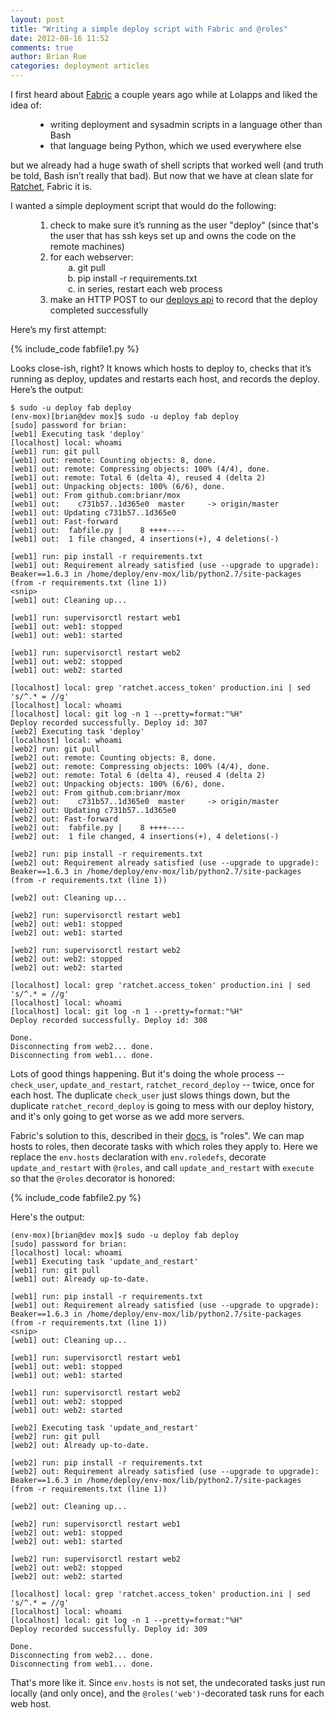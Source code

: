 ```yaml
---
layout: post
title: "Writing a simple deploy script with Fabric and @roles"
date: 2012-08-16 11:52
comments: true
author: Brian Rue
categories: deployment articles
---
```


I first heard about [Fabric](http://www.fabfile.org) a couple years ago while at Lolapps and liked the idea of:

<ul style="margin-left:40px;">
  <li>writing deployment and sysadmin scripts in a language other than Bash</li>
  <li>that language being Python, which we used everywhere else</li>
</ul>

but we already had a huge swath of shell scripts that worked well (and truth be told, Bash isn’t really that bad). But now that we have at clean slate for [Ratchet](https://ratchet.io), Fabric it is.

I wanted a simple deployment script that would do the following:
  
<ol style="margin-left:40px;">
  <li>check to make sure it’s running as the user "deploy" (since that's the user that has ssh keys set up and owns the code on the remote machines)</li>
  <li>for each webserver:
    <ol style="list-style:lower-alpha;margin-left:20px;">
      <li>git pull</li>
      <li>pip install -r requirements.txt</li>
      <li>in series, restart each web process</li>
    </ol>
  </li>
  <li>make an HTTP POST to our <a href="https://ratchet.io/docs/deploys/">deploys api</a> to record that the deploy completed successfully</li>
</ol>

Here’s my first attempt:

{% include_code fabfile1.py %}

Looks close-ish, right? It knows which hosts to deploy to, checks that it’s running as deploy, updates and restarts each host, and records the deploy. Here’s the output:

```
$ sudo -u deploy fab deploy
(env-mox)[brian@dev mox]$ sudo -u deploy fab deploy
[sudo] password for brian: 
[web1] Executing task 'deploy'
[localhost] local: whoami
[web1] run: git pull
[web1] out: remote: Counting objects: 8, done.
[web1] out: remote: Compressing objects: 100% (4/4), done.
[web1] out: remote: Total 6 (delta 4), reused 4 (delta 2)
[web1] out: Unpacking objects: 100% (6/6), done.
[web1] out: From github.com:brianr/mox
[web1] out:    c731b57..1d365e0  master     -> origin/master
[web1] out: Updating c731b57..1d365e0
[web1] out: Fast-forward
[web1] out:  fabfile.py |    8 ++++----
[web1] out:  1 file changed, 4 insertions(+), 4 deletions(-)

[web1] run: pip install -r requirements.txt
[web1] out: Requirement already satisfied (use --upgrade to upgrade): Beaker==1.6.3 in /home/deploy/env-mox/lib/python2.7/site-packages (from -r requirements.txt (line 1))
<snip>
[web1] out: Cleaning up...

[web1] run: supervisorctl restart web1
[web1] out: web1: stopped
[web1] out: web1: started

[web1] run: supervisorctl restart web2
[web1] out: web2: stopped
[web1] out: web2: started

[localhost] local: grep 'ratchet.access_token' production.ini | sed 's/^.* = //g'
[localhost] local: whoami
[localhost] local: git log -n 1 --pretty=format:"%H"
Deploy recorded successfully. Deploy id: 307
[web2] Executing task 'deploy'
[localhost] local: whoami
[web2] run: git pull
[web2] out: remote: Counting objects: 8, done.
[web2] out: remote: Compressing objects: 100% (4/4), done.
[web2] out: remote: Total 6 (delta 4), reused 4 (delta 2)
[web2] out: Unpacking objects: 100% (6/6), done.
[web2] out: From github.com:brianr/mox
[web2] out:    c731b57..1d365e0  master     -> origin/master
[web2] out: Updating c731b57..1d365e0
[web2] out: Fast-forward
[web2] out:  fabfile.py |    8 ++++----
[web2] out:  1 file changed, 4 insertions(+), 4 deletions(-)

[web2] run: pip install -r requirements.txt
[web2] out: Requirement already satisfied (use --upgrade to upgrade): Beaker==1.6.3 in /home/deploy/env-mox/lib/python2.7/site-packages (from -r requirements.txt (line 1))

[web2] out: Cleaning up...

[web2] run: supervisorctl restart web1
[web2] out: web1: stopped
[web2] out: web1: started

[web2] run: supervisorctl restart web2
[web2] out: web2: stopped
[web2] out: web2: started

[localhost] local: grep 'ratchet.access_token' production.ini | sed 's/^.* = //g'
[localhost] local: whoami
[localhost] local: git log -n 1 --pretty=format:"%H"
Deploy recorded successfully. Deploy id: 308

Done.
Disconnecting from web2... done.
Disconnecting from web1... done.
```

Lots of good things happening. But it's doing the whole process -- `check_user`, `update_and_restart`, `ratchet_record_deploy` -- twice, once for each host. The duplicate `check_user` just slows things down, but the duplicate `ratchet_record_deploy` is going to mess with our deploy history, and it's only going to get worse as we add more servers.

Fabric's solution to this, described in their [docs](http://docs.fabfile.org/en/1.4.3/usage/execution.html), is "roles". We can map hosts to roles, then decorate tasks with which roles they apply to. Here we replace the `env.hosts` declaration with `env.roledefs`, decorate `update_and_restart` with `@roles`, and call `update_and_restart` with `execute` so that the `@roles` decorator is honored:

{% include_code fabfile2.py %}

Here's the output:

```
(env-mox)[brian@dev mox]$ sudo -u deploy fab deploy
[sudo] password for brian: 
[localhost] local: whoami
[web1] Executing task 'update_and_restart'
[web1] run: git pull
[web1] out: Already up-to-date.

[web1] run: pip install -r requirements.txt
[web1] out: Requirement already satisfied (use --upgrade to upgrade): Beaker==1.6.3 in /home/deploy/env-mox/lib/python2.7/site-packages (from -r requirements.txt (line 1))
<snip>
[web1] out: Cleaning up...

[web1] run: supervisorctl restart web1
[web1] out: web1: stopped
[web1] out: web1: started

[web1] run: supervisorctl restart web2
[web1] out: web2: stopped
[web1] out: web2: started

[web2] Executing task 'update_and_restart'
[web2] run: git pull
[web2] out: Already up-to-date.

[web2] run: pip install -r requirements.txt
[web2] out: Requirement already satisfied (use --upgrade to upgrade): Beaker==1.6.3 in /home/deploy/env-mox/lib/python2.7/site-packages (from -r requirements.txt (line 1))

[web2] out: Cleaning up...

[web2] run: supervisorctl restart web1
[web2] out: web1: stopped
[web2] out: web1: started

[web2] run: supervisorctl restart web2
[web2] out: web2: stopped
[web2] out: web2: started

[localhost] local: grep 'ratchet.access_token' production.ini | sed 's/^.* = //g'
[localhost] local: whoami
[localhost] local: git log -n 1 --pretty=format:"%H"
Deploy recorded successfully. Deploy id: 309

Done.
Disconnecting from web2... done.
Disconnecting from web1... done.
```

That's more like it. Since `env.hosts` is not set, the undecorated tasks just run locally (and only once), and the `@roles('web')`-decorated task runs for each web host.
